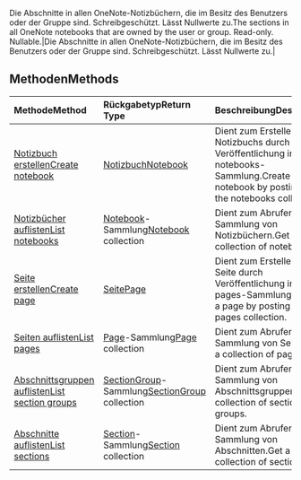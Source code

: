 <span data-ttu-id="d2890-p106">Die Abschnitte in allen OneNote-Notizbüchern, die im Besitz des Benutzers oder der Gruppe sind.  Schreibgeschützt. Lässt Nullwerte zu.</span><span class="sxs-lookup"><span data-stu-id="d2890-p106">The sections in all OneNote notebooks that are owned by the user or group.  Read-only. Nullable.</span></span>|Die Abschnitte in allen OneNote-Notizbüchern, die im Besitz des Benutzers oder der Gruppe sind.  Schreibgeschützt. Lässt Nullwerte zu.|


## <a name="methods"></a><span data-ttu-id="d2890-146">Methoden</span><span class="sxs-lookup"><span data-stu-id="d2890-146">Methods</span></span>

| <span data-ttu-id="d2890-147">Methode</span><span class="sxs-lookup"><span data-stu-id="d2890-147">Method</span></span>           | <span data-ttu-id="d2890-148">Rückgabetyp</span><span class="sxs-lookup"><span data-stu-id="d2890-148">Return Type</span></span>    |<span data-ttu-id="d2890-149">Beschreibung</span><span class="sxs-lookup"><span data-stu-id="d2890-149">Description</span></span>|
|:---------------|:--------|:----------|
|[<span data-ttu-id="d2890-150">Notizbuch erstellen</span><span class="sxs-lookup"><span data-stu-id="d2890-150">Create notebook</span></span>](../api/onenote_post_notebooks.md) |[<span data-ttu-id="d2890-151">Notizbuch</span><span class="sxs-lookup"><span data-stu-id="d2890-151">Notebook</span></span>](notebook.md)| <span data-ttu-id="d2890-152">Dient zum Erstellen eines Notizbuchs durch Veröffentlichung in der notebooks-Sammlung.</span><span class="sxs-lookup"><span data-stu-id="d2890-152">Create a notebook by posting to the notebooks collection.</span></span>|
|[<span data-ttu-id="d2890-153">Notizbücher auflisten</span><span class="sxs-lookup"><span data-stu-id="d2890-153">List notebooks</span></span>](../api/onenote_list_notebooks.md) |<span data-ttu-id="d2890-154">[Notebook](notebook.md)-Sammlung</span><span class="sxs-lookup"><span data-stu-id="d2890-154">[Notebook](notebook.md) collection</span></span>| <span data-ttu-id="d2890-155">Dient zum Abrufen einer Sammlung von Notizbüchern.</span><span class="sxs-lookup"><span data-stu-id="d2890-155">Get a collection of notebooks.</span></span>|
|[<span data-ttu-id="d2890-156">Seite erstellen</span><span class="sxs-lookup"><span data-stu-id="d2890-156">Create page</span></span>](../api/onenote_post_pages.md) |[<span data-ttu-id="d2890-157">Seite</span><span class="sxs-lookup"><span data-stu-id="d2890-157">Page</span></span>](page.md)| <span data-ttu-id="d2890-158">Dient zum Erstellen einer Seite durch Veröffentlichung in der pages-Sammlung.</span><span class="sxs-lookup"><span data-stu-id="d2890-158">Create a page by posting to the pages collection.</span></span>|
|[<span data-ttu-id="d2890-159">Seiten auflisten</span><span class="sxs-lookup"><span data-stu-id="d2890-159">List pages</span></span>](../api/onenote_list_pages.md) |<span data-ttu-id="d2890-160">[Page](page.md)-Sammlung</span><span class="sxs-lookup"><span data-stu-id="d2890-160">[Page](page.md) collection</span></span>| <span data-ttu-id="d2890-161">Dient zum Abrufen einer Sammlung von Seiten.</span><span class="sxs-lookup"><span data-stu-id="d2890-161">Get a collection of pages.</span></span>|
|[<span data-ttu-id="d2890-162">Abschnittsgruppen auflisten</span><span class="sxs-lookup"><span data-stu-id="d2890-162">List section groups</span></span>](../api/onenote_list_sectiongroups.md) |<span data-ttu-id="d2890-163">[SectionGroup](sectiongroup.md)-Sammlung</span><span class="sxs-lookup"><span data-stu-id="d2890-163">[SectionGroup](sectiongroup.md) collection</span></span>| <span data-ttu-id="d2890-164">Dient zum Abrufen einer Sammlung von Abschnittsgruppen.</span><span class="sxs-lookup"><span data-stu-id="d2890-164">Get a collection of section groups.</span></span>|
|[<span data-ttu-id="d2890-165">Abschnitte auflisten</span><span class="sxs-lookup"><span data-stu-id="d2890-165">List sections</span></span>](../api/onenote_list_sections.md) |<span data-ttu-id="d2890-166">[Section](section.md)-Sammlung</span><span class="sxs-lookup"><span data-stu-id="d2890-166">[Section](section.md) collection</span></span>| <span data-ttu-id="d2890-167">Dient zum Abrufen einer Sammlung von Abschnitten.</span><span class="sxs-lookup"><span data-stu-id="d2890-167">Get a collection of sections.</span></span>|

<!-- uuid: 8fcb5dbc-d5aa-4681-8e31-b001d5168d79
2015-10-25 14:57:30 UTC -->
<!-- {
  "type": "#page.annotation",
  "description": "onenote resource",
  "keywords": "",
  "section": "documentation",
  "tocPath": ""
}-->
